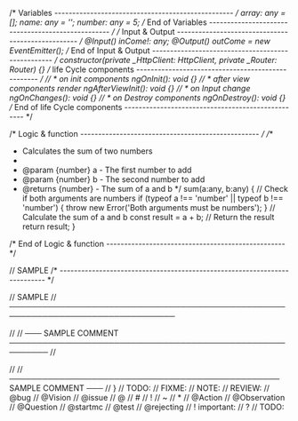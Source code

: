 
  /* Variables
  -------------------------------------------------- */
  array: any = [];
  name: any = '';
  number: any = 5;
  /* End of Variables
  -------------------------------------------------- */
  /* Input & Output
  -------------------------------------------------- */
  @Input() inCome!: any;
  @Output() outCome = new EventEmitter<any>();
  /* End of Input & Output
  -------------------------------------------------- */
  constructor(private _HttpClient: HttpClient, private _Router: Router) {}
  /* life Cycle components
  -------------------------------------------------- */
  // * on init components
  ngOnInit(): void {}
  // * after view  components render
  ngAfterViewInit(): void {}
  // * on Input change
  ngOnChanges(): void {}
  // * on Destroy components
  ngOnDestroy(): void {}
  /* End of life Cycle components
  -------------------------------------------------- */

  /* Logic & function
  -------------------------------------------------- */
  /**
   * Calculates the sum of two numbers
   *
   * @param {number} a - The first number to add
   * @param {number} b - The second number to add
   * @returns {number} - The sum of a and b
   */
  sum(a:any, b:any) {
    // Check if both arguments are numbers
    if (typeof a !== 'number' || typeof b !== 'number') {
      throw new Error('Both arguments must be numbers');
    }
    // Calculate the sum of a and b
    const result = a + b;
    // Return the result
    return result;
  }

  /* End of Logic & function
  -------------------------------------------------- */

  // SAMPLE
  /* -------------------------------------------------------------------------- */

  // SAMPLE
  // ────────────────────────────────────────────────────────────────────────────────

  //
  // ─── SAMPLE COMMENT ─────────────────────────────────────────────────────────
  //

  //
  // ───────────────────────────────────────────────── SAMPLE COMMENT ───
  //
}
// TODO:
// FIXME:
// NOTE:
// REVIEW:
// @bug
// @Vision
// @issue
// @
// #
// !
// ~
// *
// @Action
// @Observation
// @Question
// @startmc
// @test
// @rejecting
// ! important:
// ?
// TODO:
